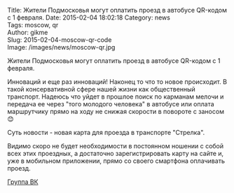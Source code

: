 Title: Жители Подмосковья могут оплатить проезд в автобусе QR-кодом с 1 февраля. 
Date: 2015-02-04 18:02:18 
Category: news  
Tags: moscow, qr  
Author: gikme  
Slug: 2015-02-04-moscow-qr-code  
Image: /images/news/moscow-qr.jpg  

Жители Подмосковья могут оплатить проезд в автобусе QR-кодом с 1 февраля.

Инноваций и еще раз инноваций! Наконец то что то новое происходит. В такой консервативной сфере нашей жизни как общественный транспорт. Надеюсь что уйдет в прошлое поиск по карманам мелочи и передача ее через "того молодого человека" в автобусе или оплата маршрутчику прямо на ходу не снижая скорости в повороте с заносом 😊

Суть новости - новая карта для проезда в транспорте "Стрелка".

Видимо скоро не будет необходимости в постоянном ношении с собой всех этих проездных, а достаточно зарегистрировать карту на сайте и, уже в мобильном приложении, прямо со своего смартфона оплачивать проезд. 

[Группа ВК](https://vk.com/etkstrelka)
